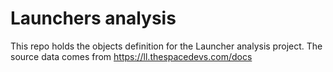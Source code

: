 # Launchers analysis

This repo holds the objects definition for the Launcher analysis project. The source data comes from https://ll.thespacedevs.com/docs
